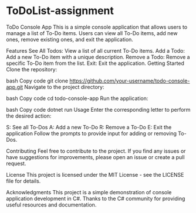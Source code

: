 # ToDoList-assignment

ToDo Console App
This is a simple console application that allows users to manage a list of To-Do items. Users can view all To-Do items, add new ones, remove existing ones, and exit the application.

Features
See All Todos: View a list of all current To-Do items.
Add a Todo: Add a new To-Do item with a unique description.
Remove a Todo: Remove a specific To-Do item from the list.
Exit: Exit the application.
Getting Started
Clone the repository:

bash
Copy code
git clone https://github.com/your-username/todo-console-app.git
Navigate to the project directory:

bash
Copy code
cd todo-console-app
Run the application:

bash
Copy code
dotnet run
Usage
Enter the corresponding letter to perform the desired action:

S: See all To-Dos
A: Add a new To-Do
R: Remove a To-Do
E: Exit the application
Follow the prompts to provide input for adding or removing To-Dos.

Contributing
Feel free to contribute to the project. If you find any issues or have suggestions for improvements, please open an issue or create a pull request.

License
This project is licensed under the MIT License - see the LICENSE file for details.

Acknowledgments
This project is a simple demonstration of console application development in C#.
Thanks to the C# community for providing useful resources and documentation.
